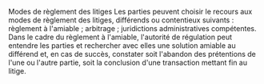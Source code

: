 Modes de règlement des litiges
Les parties peuvent choisir le recours aux modes de règlement des
litiges, différends ou contentieux suivants :
règlement à l'amiable ;
arbitrage ;
juridictions administratives compétentes.
Dans le cadre du règlement à l'amiable, l'autorité de régulation peut
entendre les parties et rechercher avec elles une solution amiable au
différend et, en cas de succès, constater soit l'abandon des prétentions
de l'une ou l'autre partie, soit la conclusion d'une transaction mettant
fin au litige.